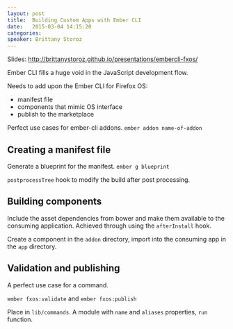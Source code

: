 ```yaml
---
layout: post
title:  Building Custom Apps with Ember CLI
date:   2015-03-04 14:15:20
categories:
speaker: Brittany Storoz
---
```


Slides: <http://brittanystoroz.github.io/presentations/embercli-fxos/>

Ember CLI fills a huge void in the JavaScript development flow.

Needs to add upon the Ember CLI for Firefox OS:

* manifest file
* components that mimic OS interface
* publish to the marketplace

Perfect use cases for ember-cli addons. `ember addon name-of-addon`

## Creating a manifest file

Generate a blueprint for the manifest. `ember g blueprint`

`postprocessTree` hook to modify the build after post processing.

## Building components

Include the asset dependencies from bower and make them available to the
consuming application. Achieved through using the `afterInstall` hook.

Create a component in the `addon` directory, import into the consuming app
in the `app` directory.

## Validation and publishing

A perfect use case for a command.

`ember fxos:validate` and `ember fxos:publish`

Place in `lib/commands`. A module with `name` and `aliases` properties, `run`
function.
